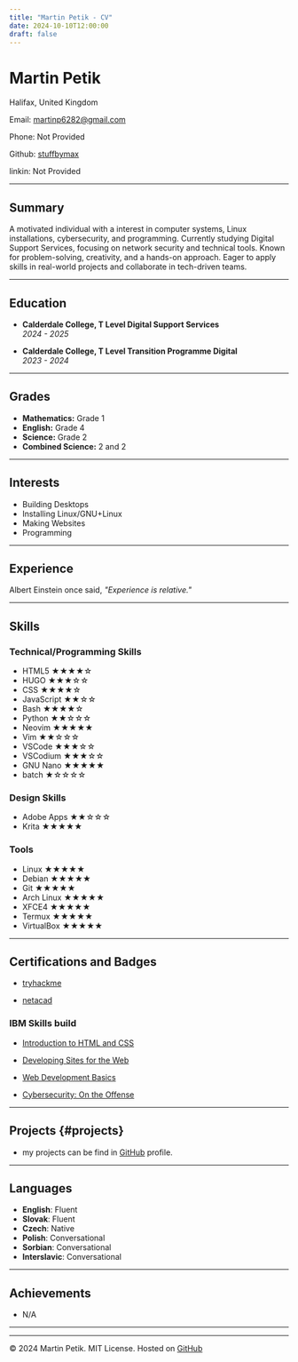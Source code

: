 ```yaml
---
title: "Martin Petik - CV"
date: 2024-10-10T12:00:00
draft: false
---
```


# Martin Petik  

Halifax, United Kingdom  

Email: [martinp6282@gmail.com](mailto:martinp6282@gmail.com)  

Phone: Not Provided

Github: [stuffbymax](https://github.com/stuffbymax)

linkin: Not Provided

---

## Summary

A motivated individual with a interest in computer systems, Linux installations, cybersecurity, and programming. Currently studying Digital Support Services, focusing on network security and technical tools. Known for problem-solving, creativity, and a hands-on approach. Eager to apply skills in real-world projects and collaborate in tech-driven teams. 

---

## Education

- **Calderdale College, T Level Digital Support Services**  
  *2024 - 2025*

- **Calderdale College, T Level Transition Programme Digital**  
  *2023 - 2024*

---

## Grades

- **Mathematics:** Grade 1  
- **English:** Grade 4  
- **Science:** Grade 2  
- **Combined Science:** 2 and 2  

---

## Interests

- Building Desktops  
- Installing Linux/GNU+Linux  
- Making Websites  
- Programming  

---

## Experience

Albert Einstein once said, _"Experience is relative."_

---

## Skills

### Technical/Programming Skills
- HTML5 ★★★★☆
- HUGO  ★★★☆☆
- CSS  ★★★★☆
- JavaScript ★★☆☆  
- Bash  ★★★★☆
- Python ★★☆☆☆
- Neovim ★★★★★  
- Vim  ★★☆☆☆
- VSCode  ★★★☆☆
- VSCodium  ★★★☆☆
- GNU Nano  ★★★★★
- batch  ★☆☆☆☆

### Design Skills
- Adobe Apps  ★★☆☆☆
- Krita  ★★★★★

### Tools
- Linux  ★★★★★
- Debian  ★★★★★
- Git  ★★★★★
- Arch Linux ★★★★★  
- XFCE4  ★★★★★
- Termux  ★★★★★
- VirtualBox  ★★★★★

---

## Certifications and Badges

- [tryhackme](https://tryhackme.com/p/zdislav)

- [netacad](https://www.netacad.com/profile?tab=badges)

### IBM Skills build

- [Introduction to HTML and CSS](https://skills.yourlearning.ibm.com/activity/MDL-263)

- [Developing Sites for the Web](https://skills.yourlearning.ibm.com/activity/MDL-262)

- [Web Development Basics](https://skills.yourlearning.ibm.com/activity/MDL-261)

- [Cybersecurity: On the Offense](https://skills.yourlearning.ibm.com/activity/MDL-405)
---

## Projects {#projects}

-  my projects can be find in [GitHub](https://github.com/stuffbymax?tab=repositories) profile.

---

## Languages

- **English**: Fluent  
- **Slovak**: Fluent  
- **Czech**: Native 
- **Polish**: Conversational
- **Sorbian**: Conversational
- **Interslavic**: Conversational

---

## Achievements
- N/A


---


---

© 2024 Martin Petik. MIT License. Hosted on [GitHub](https://github.com/stuffbymax/cv-hugo)
